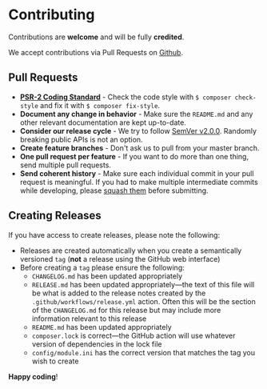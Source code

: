 # Contributing
Contributions are **welcome** and will be fully **credited**.

We accept contributions via Pull Requests on [Github](https://github.com/hbll-collection-development/omeka-s-any-cloud).

## Pull Requests
- **[PSR-2 Coding Standard](https://github.com/php-fig/fig-standards/blob/master/accepted/PSR-2-coding-style-guide.md)** - Check the code style with ``$ composer check-style`` and fix it with ``$ composer fix-style``.
- **Document any change in behavior** - Make sure the `README.md` and any other relevant documentation are kept up-to-date.
- **Consider our release cycle** - We try to follow [SemVer v2.0.0](http://semver.org/). Randomly breaking public APIs is not an option.
- **Create feature branches** - Don't ask us to pull from your master branch.
- **One pull request per feature** - If you want to do more than one thing, send multiple pull requests.
- **Send coherent history** - Make sure each individual commit in your pull request is meaningful. If you had to make multiple intermediate commits while developing, please [squash them](http://www.git-scm.com/book/en/v2/Git-Tools-Rewriting-History#Changing-Multiple-Commit-Messages) before submitting.

## Creating Releases
If you have access to create releases, please note the following:
- Releases are created automatically when you create a semantically versioned `tag` (**not** a release using the GitHub web interface)
- Before creating a `tag` please ensure the following:
  - `CHANGELOG.md` has been updated appropriately
  - `RELEASE.md` has been updated appropriately—the text of this file will be what is added to the release notes created by the `.github/workflows/release.yml` action. Often this will be the section of the `CHANGELOG.md` for this release but may include more information relevant to this release
  - `README.md` has been updated appropriately
  - `composer.lock` is correct—the GitHub action will use whatever version of dependencies in the lock file
  - `config/module.ini` has the correct version that matches the tag you wish to create

**Happy coding**!
